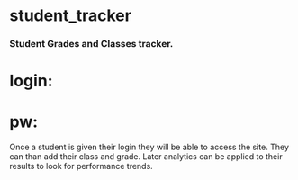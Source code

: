 # student_tracker

### Student Grades and Classes tracker.

# login: ####
# pw: ####
Once a student is given their login they will be able to access the site.
They can than add their class and grade.
Later analytics can be applied to their results to look for performance trends.

